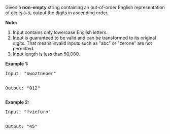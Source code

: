 <div><p>Given a <b>non-empty</b> string containing an out-of-order English representation of digits <code>0-9</code>, output the digits in ascending order.</p>

<p><b>Note:</b><br>
</p><ol>
<li>Input contains only lowercase English letters.</li>
<li>Input is guaranteed to be valid and can be transformed to its original digits. That means invalid inputs such as "abc" or "zerone" are not permitted.</li>
<li>Input length is less than 50,000.</li>
</ol>
<p></p>

<p><b>Example 1:</b><br>
</p><pre>Input: "owoztneoer"

Output: "012"
</pre>
<p></p>

<p><b>Example 2:</b><br>
</p><pre>Input: "fviefuro"

Output: "45"
</pre>
<p></p></div>